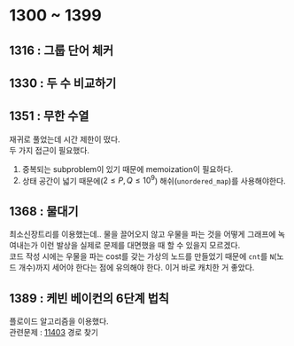 # 1300 ~ 1399


## 1316 : 그룹 단어 체커

## 1330 : 두 수 비교하기

## 1351 : 무한 수열
재귀로 풀었는데 시간 제한이 떴다.  
두 가지 접근이 필요했다.  
1. 중복되는 subproblem이 있기 때문에 memoization이 필요하다.
2. 상태 공간이 넓기 때문에($2 \le P, Q \le 10^9$) 해쉬(`unordered_map`)를 사용해야한다.

## 1368 : 물대기
최소신장트리를 이용했는데.. 물을 끌어오지 않고 우물을 파는 것을 어떻게 그래프에 녹여내는가 이런 발상을 실제로 문제를 대면했을 때 할 수 있을지 모르겠다.  
코드 작성 시에는 우물을 파는 cost를 갖는 가상의 노드를 만들었기 때문에 `cnt`를 `N`(노드 개수)까지 세어야 한다는 점에 유의해야 한다. 이거 바로 캐치한 거 좋았다.

## 1389 : 케빈 베이컨의 6단계 법칙
플로이드 알고리즘을 이용했다.  
관련문제 : [11403](https://www.acmicpc.net/problem/11403) 경로 찾기

